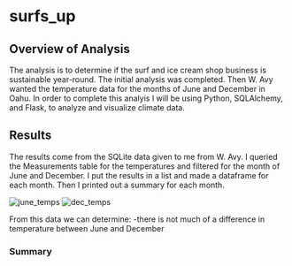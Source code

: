 # surfs_up

## Overview of Analysis
The analysis is to determine if the surf and ice cream shop business is sustainable year-round. The initial analysis was completed. Then W. Avy wanted the temperature data for the months of June and December in Oahu. In order to complete this analyis I will be using Python, SQLAlchemy, and Flask, to analyze and visualize climate data. 

## Results
The results come from the SQLite data given to me from W. Avy. I queried the Measurements table for the temperatures and filtered for the month of June and December. I put the results in a list and made a dataframe for each month. Then I printed out a summary for each month.

![june_temps](https://user-images.githubusercontent.com/86200136/131225152-5d978e87-44f6-4352-ae37-3f7961610d5b.png)
![dec_temps](https://user-images.githubusercontent.com/86200136/131225083-57054598-bf57-4da2-970d-048fc979e455.png)

From this data we can determine:
-there is not much of a difference in temperature between June and December

### Summary
